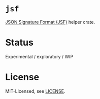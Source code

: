 # `jsf`

[JSON Signature Format (JSF)](https://cyberphone.github.io/doc/security/jsf.html) helper crate.

# Status

Experimental / exploratory / WIP

# License

MIT-Licensed, see [LICENSE](./LICENSE).
